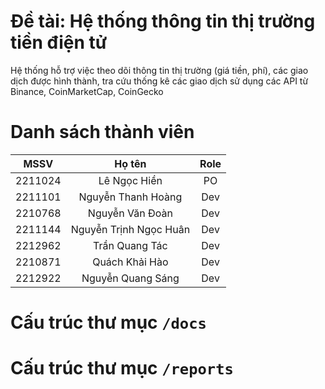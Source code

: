 # Đề tài: Hệ thống thông tin thị trường tiền điện tử
Hệ thống hỗ trợ việc theo dõi thông tin thị trường (giá tiền, phí), các giao dịch được hình thành, tra cứu thống kê các giao dịch sử dụng các API từ Binance, CoinMarketCap, CoinGecko 
# Danh sách thành viên
|    MSSV   |         Họ tên         |  Role  |
|:---------:|:----------------------:|:------:|
|  2211024  |      Lê Ngọc Hiền      | PO     |
|  2211101  |   Nguyễn Thanh Hoàng   | Dev    |
|  2210768  |    Nguyễn Văn Đoàn     | Dev    |
|  2211144  | Nguyễn Trịnh Ngọc Huân | Dev    |
|  2212962  |     Trần Quang Tác     | Dev    |
|  2210871  |     Quách Khải Hào     | Dev    |
|  2212922  |    Nguyễn Quang Sáng   | Dev    |
# Cấu trúc thư mục `/docs`


# Cấu trúc thư mục `/reports`
